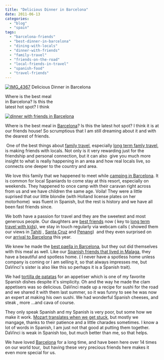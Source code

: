 ```yaml
---
title: "Delicious Dinner in Barcelona"
date: 2011-06-13
categories: 
  - "blog"
  - "spain"
tags: 
  - "barcelona-friends"
  - "best-dinner-in-barcelona"
  - "dining-with-locals"
  - "dinner-with-friends"
  - "family-travel"
  - "friends-on-the-road"
  - "local-friends-in-travel"
  - "spanish-food"
  - "travel-friends"
---
```


[![IMG_4367](https://pub-ac94b3f306b24c0dba4238943c97f2e1.r2.dev/6a00e5502a95078833015432f52407970c.jpg "IMG_4367")](https://pub-ac94b3f306b24c0dba4238943c97f2e1.r2.dev/6a00e5502a95078833015432f52407970c.jpg) Delicious Dinner in Barcelona

Where is the best meal  
in Barcelona? Is this the  
latest hot spot? I think

<!--more-->

[![dinner with friends in Barcelona](https://pub-ac94b3f306b24c0dba4238943c97f2e1.r2.dev/6a00e5502a95078833014e891508f0970d.jpg "dinner with friends in Barcelona")](https://pub-ac94b3f306b24c0dba4238943c97f2e1.r2.dev/6a00e5502a95078833014e891508f0970d.jpg)

Where is the best meal in [Barcelona](http://soultravelers3new.local/2007/05/bye-bye-barcelo.html "family tour barcelona")? Is this the latest hot spot? I think it is at our friends house! So scrumptious that I am still dreaming about it and with the dearest of friends.  
  
 One of the best things about [family travel](http://soultravelers3new.local/2009/04/how-to-travel-the-world-as-a-digital-nomad-family.html "family traveling  around the world"), especially [long term famly travel](http://soultravelers3new.local/2010/03/long-term-family-travel-homeschool-roadschool-world-school-digitalnomad-lifestyle-design-virtual-.html "long term family travel"), is making friends with locals. Not only is it very rewarding just for the friendship and personal connection, but it can also  give you much more insight to what is really happening in an area and how real locals live, so connects one deeper to the country and area.  
  
We love this family that we happened to meet while [camping in Barcelona](http://soultravelers3new.local/2007/05/barcelona-beach.html "camping barcelona"). It is common for local Spaniards to come stay at this resort, especially on weekends. They happened to once camp with their caravan right across from us and we have children the same age. Voila! They were a little suprised that our little blondie (with Holland license plates on her motorhome)  was fluent in Spanish, but the rest is history and we have all been fast friends since.  
  
We both have a passion for travel and they are the sweetest and most generous people. Our daughters are [best friends](http://soultravelers3new.local/2011/02/kids-friends-travel-on-the-ultimate-family-adventure.html "best friends through travel") now ( key to [long term travel with kids](http://soultravelers3new.local/2010/05/globe-trotting-location-independent-kids-friends-perpetual-travelers-tck-long-term-family-travel-.html "long term travel with kids")), we stay in touch regularly via webcam calls ( showed them our views in [Tahiti](http://soultravelers3new.local/2010/11/bora-bora-on-a-cheap-budget-travel-tahiti-moorea-and-french-polynesia.html "tahiti cheap") , [Santa Cruz](http://soultravelers3new.local/2011/01/homeaway-santa-cruz-beach-house-vacation-rental-review-best-family-friendly-lodging.html "santa cruz, cal") and [Penang](http://soultravelers3new.local/2011/01/tropical-winter-home-in-penang-malaysia-location-indenpendent-digital-nomad-long-term-travel-tips-.html "http://soultravelers3new.local/2011/01/tropical-winter-home-in-penang-malaysia-location-indenpendent-digital-nomad-long-term-travel-tips-.html"))  and they even surprised on our [arrival to Barcelona](http://soultravelers3new.local/2011/06/barcelona-arrival-police-omg.html "barcelona arrival for travelers") this year.  
  
We knew he made the [best paella in Barcelona](http://soultravelers3new.local/2011/01/how-to-make-paella-in-spain-the-valencia-way-recipe-for-travel-foodie-lovers-of-traditional-food.html "best paella in barcelona"), but they out did themselves with this meal as well. Like our [Spanish friends that lived in Malaga](http://soultravelers3new.local/2007/02/marvelous-meal.html "spanish friends malaga"), they have a beautiful and spotless home. ( I never have a spotless home unless company is coming or I am selling it, so that always impresses me, but DaVinci's sister is also like this so perhaps it is a Spanish trait).

We had [tortilla de patatas](http://en.wikipedia.org/wiki/Spanish_omelette "spanish omelete /tortilla de patatas") for an appetiser which is one of my favorite Spanish dishes despite it's simplicity. Oh and the way he made the clam appetisers was so delicious. DaVinci made up a recipe for sushi for the road and we shared it with them last summer, so it was funny to see he was now an expert at making his own sushi. We had wonderful Spanish cheeses, and steak , more ...and cava of course.  
  
They only speak Spanish and my Spanish is very poor, but some how we make it work. [Mozart translates when we get stuck](http://soultravelers3new.local/2011/06/how-to-raise-a-bilingual-or-multi-lingual-child-2.html "child translates for parents"), but mostly we mangage, thanks to their patience and a little charades sometimes. I know a lot of words in Spanish, I am just not that good at putting them together. DaVinci is weak in Spanish too, but much better than me, so that helps.  
  
We have loved [Barcelona](http://soultravelers3new.local/2007/05/more-gaudi-wond.html "barcelona and gaudi") for a long time, and have been here over 14 times on our world tour,  but having these very precious friends here makes it even more special for us.

